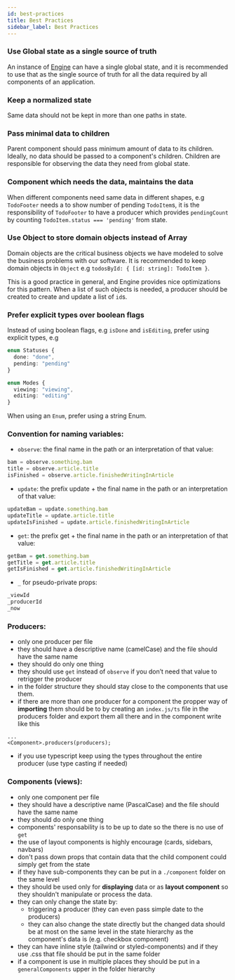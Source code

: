 ```yaml
---
id: best-practices
title: Best Practices
sidebar_label: Best Practices
---
```


### Use Global state as a single source of truth

An instance of [Engine](/docs/api/engine) can have a single
global state, and it is recommended to use that as the single source of truth
for all the data required by all components of an application.

### Keep a normalized state

Same data should not be kept in more than one paths in state.

### Pass minimal data to children

Parent component should pass minimum amount of data to its children. Ideally, no
data should be passed to a component's children. Children are responsible for
observing the data they need from global state.

### Component which needs the data, maintains the data

When different components need same data in different shapes, e.g `TodoFooter`
needs a to show number of pending `TodoItem`s, it is the responsibility of
`TodoFooter` to have a producer which provides `pendingCount` by counting
`TodoItem.status === 'pending'` from state.

### Use Object to store domain objects instead of Array

Domain objects are the critical business objects we have modeled to solve the
business problems with our software. It is recommended to keep domain objects in
`Object` e.g `todosById: { [id: string]: TodoItem }`.

This is a good practice in general, and Engine provides nice optimizations for
this pattern. When a list of such objects is needed, a producer should be
created to create and update a list of `id`s.

### Prefer explicit types over boolean flags

Instead of using boolean flags, e.g `isDone` and `isEditing`, prefer using
explicit types, e.g

```ts
enum Statuses {
  done: "done",
  pending: "pending"
}

enum Modes {
  viewing: "viewing",
  editing: "editing"
}
```

When using an `Enum`, prefer using a string Enum.

### Convention for naming variables:
- `observe`: the final name in the path or an interpretation of that value:
```ts
bam = observe.something.bam
title = observe.article.title
isFinished = observe.article.finishedWritingInArticle
```

- `update`: the prefix update + the final name in the path or an interpretation of that value:
```ts
updateBam = update.something.bam
updateTitle = update.article.title
updateIsFinished = update.article.finishedWritingInArticle
```

- `get`: the prefix get + the final name in the path or an interpretation of that value:
```ts
getBam = get.something.bam
getTitle = get.article.title
getIsFinished = get.article.finishedWritingInArticle
```

- `_` for pseudo-private props:
```ts
_viewId
_producerId
_now
```


### Producers:
- only one producer per file
- they should have a descriptive name (camelCase) and the file should have the same name
- they should do only one thing
- they should use `get` instead of `observe` if you don’t need that value to retrigger the producer
- in the folder structure they should stay close to the components that use them. 
- if there are more than one producer for a component the propper way of **importing** them should be to by creating an `index.js/ts` file in the producers folder and export them all there and in the component write like this
``` import * as producers from "./producers";
...
<Component>.producers(producers); 
```
- if you use typescript keep using the types throughout the entire producer (use type casting if needed)

### Components (views):
- only one component per file
- they should have a descriptive name (PascalCase) and the file should have the same name
- they should do only one thing
- components' responsability is to be up to date so the there is no use of `get` 
- the use of layout components is highly encourage (cards, sidebars, navbars)
- don't pass down props that contain data that the child component could simply get from the state
- if they have sub-components they can be put in a `./component` folder on the same level
- they should be used only for **displaying** data or as **layout component** so they shouldn't manipulate or process the data.
- they can only change the state by:  
  - triggering a producer (they can even pass simple date to the producers)
  - they can also change the state directly but the changed data should be at most on the same level in the state hierarchy as the component's data is (e.g. checkbox component)
- they can have inline style (tailwind or styled-components) and if they use .css that file should be put in the same folder
- if a component is use in multiple places they should be put in a `generalComponents` upper in the folder hierarchy

